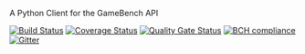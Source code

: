 A Python Client for the GameBench API

[![Build Status](https://travis-ci.com/bigfishgames/GameBenchAPI.svg?branch=master)](https://travis-ci.com/bigfishgames/GameBenchAP)
[![Coverage Status](https://coveralls.io/repos/github/bigfishgames/GameBenchAPI-PyClient/badge.svg)](https://coveralls.io/github/bigfishgames/GameBenchAPI-PyClient)
[![Quality Gate Status](https://sonarcloud.io/api/project_badges/measure?project=bigfishgames_GameBenchAPI&metric=alert_status)](https://sonarcloud.io/dashboard?id=bigfishgames_GameBenchAPI)
[![BCH compliance](https://bettercodehub.com/edge/badge/bigfishgames/GameBenchAPI-PyClient?branch=master)](https://bettercodehub.com/)
[![Gitter](https://badges.gitter.im/bigfishgames/GameBench-API-PyClient.svg)](https://gitter.im/bigfishgames/GameBench-API-PyClient?utm_source=badge&utm_medium=badge&utm_campaign=pr-badge)

